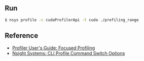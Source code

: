 ## Run ##
```bash
$ nsys profile -c cudaProfilerApi -t cuda ./profiling_range
```
## Reference ##
* [Profiler User's Guide: Focused Profiling](https://docs.nvidia.com/cuda/profiler-users-guide/index.html#focusing-profiling)
* [Nsight Systems: CLI Profile Command Switch Options](https://docs.nvidia.com/nsight-systems/profiling/index.html#cli-profile-command-switch-options)
